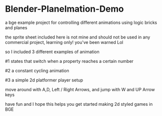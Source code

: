 # Blender-PlaneImation-Demo
a bge example project for controlling different animations using logic bricks and planes

the sprite sheet included here is not mine and should not be used in any commercial project, learning only! you've been warned Lol

so I included 3 different examples of animation

#1 states that switch when a property reaches a certain number

#2 a constant cycling animation

#3 a simple 2d platformer player setup

move around with A,D, Left / Right Arrows, and jump with W and UP Arrow keys

have fun and I hope this helps you get started making 2d styled games in BGE
